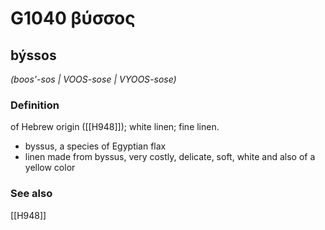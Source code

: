 # G1040 βύσσος

## býssos

_(boos'-sos | VOOS-sose | VYOOS-sose)_

### Definition

of Hebrew origin ([[H948]]); white linen; fine linen.

- byssus, a species of Egyptian flax
- linen made from byssus, very costly, delicate, soft, white and also of a yellow color

### See also

[[H948]]

